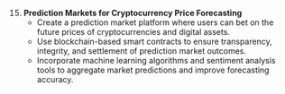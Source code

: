 
15. **Prediction Markets for Cryptocurrency Price Forecasting**
    - Create a prediction market platform where users can bet on the future prices of cryptocurrencies and digital assets.
    - Use blockchain-based smart contracts to ensure transparency, integrity, and settlement of prediction market outcomes.
    - Incorporate machine learning algorithms and sentiment analysis tools to aggregate market predictions and improve forecasting accuracy.